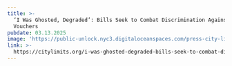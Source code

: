 ```yaml
---
title: >-
  ‘I Was Ghosted, Degraded’: Bills Seek to Combat Discrimination Against Rental
  Vouchers
pubdate: 03.13.2025
image: 'https://public-unlock.nyc3.digitaloceanspaces.com/press-city-limits-logo.png'
link: >-
  https://citylimits.org/i-was-ghosted-degraded-bills-seek-to-combat-discrimination-against-rental-vouchers/
---
```


